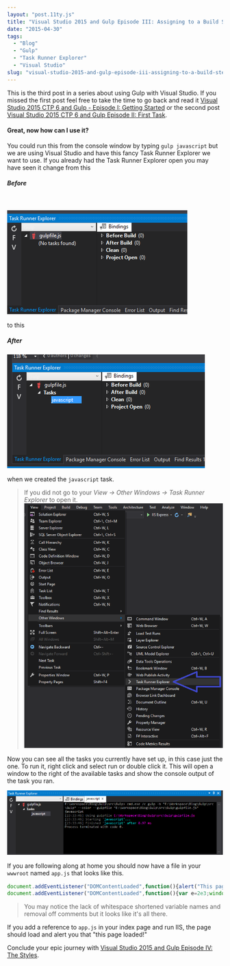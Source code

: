 ```yaml
---
layout: "post.11ty.js"
title: "Visual Studio 2015 and Gulp Episode III: Assigning to a Build Step"
date: "2015-04-30"
tags: 
  - "Blog"
  - "Gulp"
  - "Task Runner Explorer"
  - "Visual Studio"
slug: "visual-studio-2015-and-gulp-episode-iii-assigning-to-a-build-step"
---
```


This is the third post in a series about using Gulp with Visual Studio. If you missed the first post feel free to take the time to go back and read it [Visual Studio 2015 CTP 6 and Gulp - Episode I: Getting Started](https://www.wipdeveloper.com/2015/04/27/visual-studio-2015-ctp-6-and-gulp-episode-i-getting-started/) or the second post [Visual Studio 2015 CTP 6 and Gulp Episode II: First Task](https://www.wipdeveloper.com/2015/04/29/visual-studio-2015-ctp-6-and-gulp-episode-ii-first-task/).

#### Great, now how can I use it?

You could run this from the console window by typing `gulp javascript` but we are using Visual Studio and have this fancy Task Runner Explorer we want to use. If you already had the Task Runner Explorer open you may have seen it change from this

##### Before

 

![Task Runner Explorer before we created the javascript task](images/01-tre-no-task2.png)

to this

##### After

![Task Runner Explorer after we created the javascript task](images/02-tre-one-task2.png)

when we created the `javascript` task.

> If you did not go to your _View -> Other Windows -> Task Runner Explorer_ to open it. ![Open Task Runner Explorer](images/03-view-otherwindows-tre2.png)

Now you can see all the tasks you currently have set up, in this case just the one. To run it, right click and select run or double click it. This will open a window to the right of the available tasks and show the console output of the task you ran.

![gulp task output in Task Runner Explorer](images/04-tre-output2.png)

If you are following along at home you should now have a file in your `wwwroot` named `app.js` that looks like this.

```javascript
document.addEventListener("DOMContentLoaded",function(){alert("This page loaded!")});  
document.addEventListener("DOMContentLoaded",function(){var e=2e3;window.setTimeout(function(){var e=document.getElementById(e);e.className+=" delayed"},e)});  
```

> You may notice the lack of whitespace shortened variable names and removal off comments but it looks like it's all there.

If you add a reference to `app.js` in your index page and run IIS, the page should load and alert you that "this page loaded!"

Conclude your epic journey with [Visual Studio 2015 and Gulp Episode IV: The Styles](https://www.wipdeveloper.com/2015/05/05/visual-studio-2015-and-gulp-episode-iv-the-styles/).
